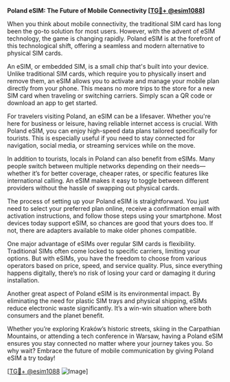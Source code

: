 **Poland eSIM: The Future of Mobile Connectivity [[TG💪+ @esim1088](https://t.me/s/esim1088)]**

When you think about mobile connectivity, the traditional SIM card has long been the go-to solution for most users. However, with the advent of eSIM technology, the game is changing rapidly. Poland eSIM is at the forefront of this technological shift, offering a seamless and modern alternative to physical SIM cards.

An eSIM, or embedded SIM, is a small chip that's built into your device. Unlike traditional SIM cards, which require you to physically insert and remove them, an eSIM allows you to activate and manage your mobile plan directly from your phone. This means no more trips to the store for a new SIM card when traveling or switching carriers. Simply scan a QR code or download an app to get started.

For travelers visiting Poland, an eSIM can be a lifesaver. Whether you're here for business or leisure, having reliable internet access is crucial. With Poland eSIM, you can enjoy high-speed data plans tailored specifically for tourists. This is especially useful if you need to stay connected for navigation, social media, or streaming services while on the move.

In addition to tourists, locals in Poland can also benefit from eSIMs. Many people switch between multiple networks depending on their needs—whether it’s for better coverage, cheaper rates, or specific features like international calling. An eSIM makes it easy to toggle between different providers without the hassle of swapping out physical cards.

The process of setting up your Poland eSIM is straightforward. You just need to select your preferred plan online, receive a confirmation email with activation instructions, and follow those steps using your smartphone. Most devices today support eSIM, so chances are good that yours does too. If not, there are adapters available to make older phones compatible.

One major advantage of eSIMs over regular SIM cards is flexibility. Traditional SIMs often come locked to specific carriers, limiting your options. But with eSIMs, you have the freedom to choose from various operators based on price, speed, and service quality. Plus, since everything happens digitally, there’s no risk of losing your card or damaging it during installation.

Another great aspect of Poland eSIM is its environmental impact. By eliminating the need for plastic SIM trays and physical shipping, eSIMs reduce electronic waste significantly. It’s a win-win situation where both consumers and the planet benefit.

Whether you’re exploring Kraków’s historic streets, skiing in the Carpathian Mountains, or attending a tech conference in Warsaw, having a Poland eSIM ensures you stay connected no matter where your journey takes you. So why wait? Embrace the future of mobile communication by giving Poland eSIM a try today!

[[TG💪+ @esim1088](https://t.me/s/esim1088) ![Image](https://i.postimg.cc/Y0z9fWf4/image.png)]